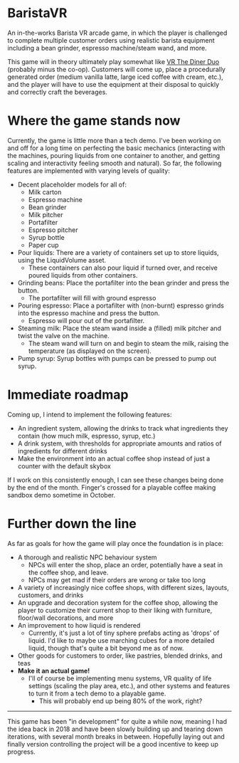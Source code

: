 # BaristaVR
An in-the-works Barista VR arcade game, in which the player is challenged to complete multiple customer orders using realistic barista equipment including a bean grinder, espresso machine/steam wand, and more.

This game will in theory ultimately play somewhat like <a href="https://store.steampowered.com/app/530120/VR_The_Diner_Duo/">VR The Diner Duo</a> (probably minus the co-op). Customers will come up, place a procedurally generated order (medium vanilla latte, large iced coffee with cream, etc.), and the player will have to use the equipment at their disposal to quickly and correctly craft the beverages. 

# Where the game stands now
Currently, the game is little more than a tech demo. I've been working on and off for a long time on perfecting the basic mechanics (interacting with the machines, pouring liquids from one container to another, and getting scaling and interactivity feeling smooth and natural). So far, the following features are implemented with varying levels of quality:

- Decent placeholder models for all of:
  - Milk carton
  - Espresso machine
  - Bean grinder
  - Milk pitcher
  - Portafilter
  - Espresso pitcher
  - Syrup bottle
  - Paper cup
- Pour liquids: There are a variety of containers set up to store liquids, using the LiquidVolume asset.
    - These containers can also pour liquid if turned over, and receive poured liquids from other containers.
- Grinding beans: Place the portafilter into the bean grinder and press the button. 
    - The portafilter will fill with ground espresso
- Pouring espresso: Place a portafilter with (non-burnt) espresso grinds into the espresso machine and press the button. 
    - Espresso will pour out of the portafilter.
- Steaming milk: Place the steam wand inside a (filled) milk pitcher and twist the valve on the machine. 
    - The steam wand will turn on and begin to steam the milk, raising the temperature (as displayed on the screen).
- Pump syrup: Syrup bottles with pumps can be pressed to pump out syrup.

# Immediate roadmap
Coming up, I intend to implement the following features:

- An ingredient system, allowing the drinks to track what ingredients they contain (how much milk, espresso, syrup, etc.)
- A drink system, with thresholds for appropriate amounts and ratios of ingredients for different drinks
- Make the environment into an actual coffee shop instead of just a counter with the default skybox

If I work on this consistently enough, I can see these changes being done by the end of the month. Finger's crossed for a playable coffee making sandbox demo sometime in October.

# Further down the line
As far as goals for how the game will play once the foundation is in place:

- A thorough and realistic NPC behaviour system
    - NPCs will enter the shop, place an order, potentially have a seat in the coffee shop, and leave.
    - NPCs may get mad if their orders are wrong or take too long
- A variety of increasingly nice coffee shops, with different sizes, layouts, customers, and drinks
- An upgrade and decoration system for the coffee shop, allowing the player to customize their current shop to their liking with furniture, floor/wall decorations, and more
- An improvement to how liquid is rendered
    - Currently, it's just a lot of tiny sphere prefabs acting as 'drops' of liquid. I'd like to maybe use marching cubes for a more detailed liquid, though that's quite a bit beyond me as of now.
- Other goods for customers to order, like pastries, blended drinks, and teas
- **Make it an actual game!**
    - I'll of course be implementing menu systems, VR quality of life settings (scaling the play area, etc.), and other systems and features to turn it from a tech demo to a playable game.
        - This will probably end up being 80% of the work, right?

---

This game has been "in development" for quite a while now, meaning I had the idea back in 2018 and have been slowly building up and tearing down iterations, with several month breaks in between. Hopefully laying out and finally version controlling the project will be a good incentive to keep up progress.
